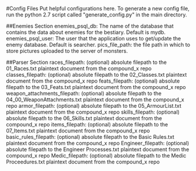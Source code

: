 #Config Files
Put helpful configurations here. To generate a new config file, run the python 2.7 script called "generate_config.py" in the main directory.

##Enemies Section
enemies_psql_db: The name of the database that contains the data about enemies for the bestiary. Default is mydb.
enemies_psql_user: The user that the application uses to get/update the enemy database. Default is searcher.
pics_file_path: the file path in which to store pictures uploaded to the server of monsters.

##Parser Section
races_filepath: (optional) absolute filepath to the 01_Races.txt plaintext document from the compound_x repo
classes_filepath: (optional)  absolute filepath to the 02_Classes.txt plaintext document from the compound_x repo
feats_filepath: (optional) absolute filepath to the 03_Feats.txt plaintext document from the compound_x repo
weapon_attachments_filepath: (optional) absolute filepath to the 04_00_WeaponAttachments.txt plaintext document from the compound_x repo
armor_filepath: (optional) absolute filepath to the 05_ArmourList.txt plaintext document from the compound_x repo
skills_filepath: (optional) absolute filepath to the 06_Skills.txt plaintext document from the compound_x repo
items_filepath: (optional) absolute filepath to the 07_Items.txt plaintext document from the compound_x repo
basic_rules_filepath: (optional) absolute filepath to the Basic Rules.txt plaintext document from the compound_x repo
Engineer_filepath: (optional) absolute filepath to the Engineer Processes.txt plaintext document from the compound_x repo
Medic_filepath: (optional) absolute filepath to the Medic Proceedures.txt plaintext document from the compound_x repo